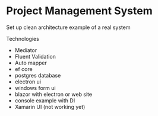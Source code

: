 # Project Management System #

Set up clean architecture example of a real system 

Technologies
* Mediator
* Fluent Validation
* Auto mapper
* ef core
* postgres database
* electron ui
* windows form ui
* blazor with electron or web site
* console example with DI
* Xamarin UI (not working yet)
